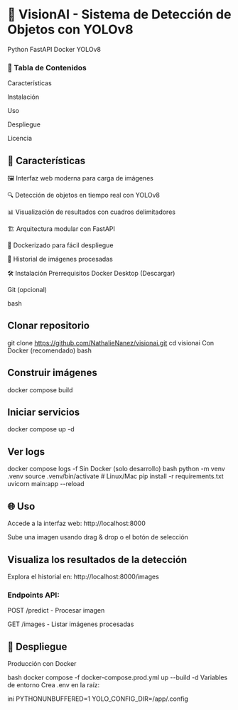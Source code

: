 # 🚀 VisionAI - Sistema de Detección de Objetos con YOLOv8
Python
FastAPI
Docker
YOLOv8

### 📌 Tabla de Contenidos
Características

Instalación

Uso

Despliegue

Licencia

## 🌟 Características

🖼️ Interfaz web moderna para carga de imágenes

🔍 Detección de objetos en tiempo real con YOLOv8

📊 Visualización de resultados con cuadros delimitadores

🏗️ Arquitectura modular con FastAPI

🐳 Dockerizado para fácil despliegue

📁 Historial de imágenes procesadas

🛠️ Instalación
Prerrequisitos
Docker Desktop (Descargar)

Git (opcional)

bash
## Clonar repositorio
git clone https://github.com/NathalieNanez/visionai.git
cd visionai
Con Docker (recomendado)
bash
## Construir imágenes
docker compose build

## Iniciar servicios
docker compose up -d

## Ver logs
docker compose logs -f
Sin Docker (solo desarrollo)
bash
python -m venv .venv
source .venv/bin/activate  # Linux/Mac
pip install -r requirements.txt
uvicorn main:app --reload

## 🌐 Uso
Accede a la interfaz web: http://localhost:8000

Sube una imagen usando drag & drop o el botón de selección

## Visualiza los resultados de la detección

Explora el historial en: http://localhost:8000/images

### Endpoints API:

POST /predict - Procesar imagen

GET /images - Listar imágenes procesadas


## 🚀 Despliegue
Producción con Docker

bash
docker compose -f docker-compose.prod.yml up --build -d
Variables de entorno
Crea .env en la raíz:

ini
PYTHONUNBUFFERED=1
YOLO_CONFIG_DIR=/app/.config
